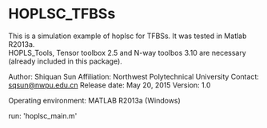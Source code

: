 # HOPLSC_TFBSs
This is a simulation example of hoplsc for TFBSs. It was tested in Matlab R2013a.  
HOPLS_Tools, Tensor toolbox 2.5 and N-way toolbos 3.10 are necessary (already included in this package).


Author: Shiquan Sun
Affiliation: Northwest Polytechnical University
Contact: sqsun@nwpu.edu.cn
Release date: May 20, 2015
Version: 1.0

Operating environment: MATLAB R2013a (Windows)

run: 'hoplsc_main.m'

